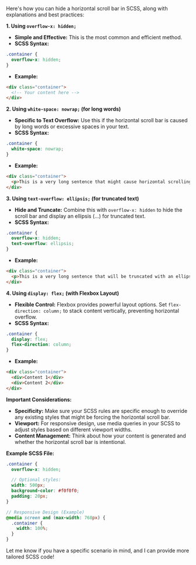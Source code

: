 Here's how you can hide a horizontal scroll bar in SCSS, along with explanations and best practices:

**1. Using `overflow-x: hidden;`**

* **Simple and Effective:** This is the most common and efficient method.
* **SCSS Syntax:**

```scss
.container {
  overflow-x: hidden;
}
```

* **Example:**

```html
<div class="container">
  <!-- Your content here -->
</div>
```

**2. Using `white-space: nowrap;` (for long words)**

* **Specific to Text Overflow:** Use this if the horizontal scroll bar is caused by long words or excessive spaces in your text.
* **SCSS Syntax:**

```scss
.container {
  white-space: nowrap;
}
```

* **Example:**

```html
<div class="container">
  <p>This is a very long sentence that might cause horizontal scrolling.</p>
</div>
```

**3. Using `text-overflow: ellipsis;` (for truncated text)**

* **Hide and Truncate:** Combine this with `overflow-x: hidden` to hide the scroll bar and display an ellipsis (...) for truncated text.
* **SCSS Syntax:**

```scss
.container {
  overflow-x: hidden;
  text-overflow: ellipsis;
}
```

* **Example:**

```html
<div class="container">
  <p>This is a very long sentence that will be truncated with an ellipsis.</p>
</div>
```

**4. Using `display: flex;` (with Flexbox Layout)**

* **Flexible Control:** Flexbox provides powerful layout options. Set `flex-direction: column;` to stack content vertically, preventing horizontal overflow.
* **SCSS Syntax:**

```scss
.container {
  display: flex;
  flex-direction: column;
}
```

* **Example:**

```html
<div class="container">
  <div>Content 1</div>
  <div>Content 2</div>
</div>
```

**Important Considerations:**

* **Specificity:**  Make sure your SCSS rules are specific enough to override any existing styles that might be forcing the horizontal scroll bar.
* **Viewport:**  For responsive design, use media queries in your SCSS to adjust styles based on different viewport widths.
* **Content Management:**  Think about how your content is generated and whether the horizontal scroll bar is intentional.

**Example SCSS File:**

```scss
.container {
  overflow-x: hidden;

  // Optional styles:
  width: 500px;
  background-color: #f0f0f0;
  padding: 20px;
}

// Responsive Design (Example)
@media screen and (max-width: 768px) {
  .container {
    width: 100%;
  }
}
```

Let me know if you have a specific scenario in mind, and I can provide more tailored SCSS code! 
